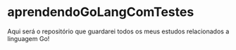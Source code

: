 # aprendendoGoLangComTestes
Aqui será o repositório que guardarei todos os meus estudos relacionados a linguagem Go! 
